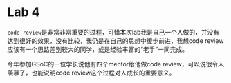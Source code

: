 #   Lab 4

`code review`是非常非常重要的过程，可惜本次lab我是自己一个人做的，并没有达到很好的效果，没有比较，我仍是在自己的思想中缓步前进，我想code review应该有一个思路差别较大的同学，或是经验丰富的“老手”一同完成。

今年参加GSoC的一位学长说他有四个mentor给他做code review，可以说很令人羡慕了，也能说明code review这个过程对人成长的重要意义。